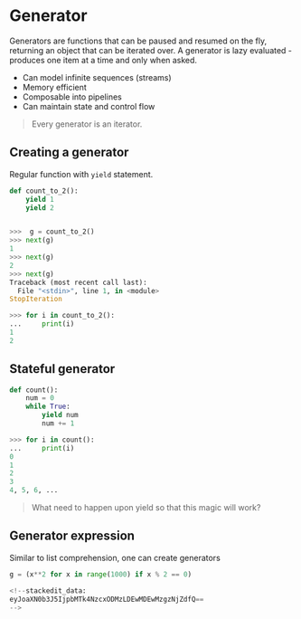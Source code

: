 # Generator
Generators are functions that can be paused and resumed on the fly, returning an object that can be iterated over.
A generator is lazy evaluated - produces one item at a time and only when asked.

 - Can model infinite sequences (streams)
 - Memory efficient
 - Composable into pipelines
 - Can maintain state and control flow

> Every generator is an iterator.

## Creating a generator
Regular function with ```yield``` statement.
```python
def count_to_2():
	yield 1
	yield 2
```
```python

>>>  g = count_to_2()
>>> next(g)
1
>>> next(g)
2
>>> next(g)
Traceback (most recent call last):
  File "<stdin>", line 1, in <module>
StopIteration
```
```python
>>> for i in count_to_2():
... 	print(i)
1
2
```
## Stateful generator
```python
def count():
	num = 0
	while True:
		yield num
		num += 1
```
```python
>>> for i in count():
... 	print(i)
0
1
2
3
4, 5, 6, ...
```
> What need to happen upon yield so that this magic will work?
>
## Generator expression
Similar to list comprehension, one can create generators
```python
g = (x**2 for x in range(1000) if x % 2 == 0)

<!--stackedit_data:
eyJoaXN0b3J5IjpbMTk4NzcxODMzLDEwMDEwMzgzNjZdfQ==
-->